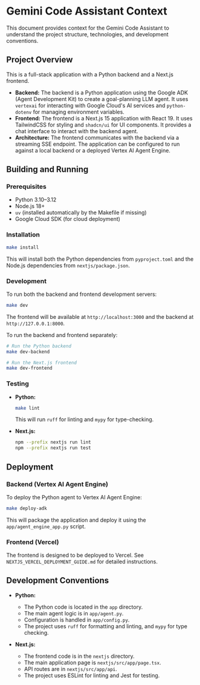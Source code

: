 # Gemini Code Assistant Context

This document provides context for the Gemini Code Assistant to understand the project structure, technologies, and development conventions.

## Project Overview

This is a full-stack application with a Python backend and a Next.js frontend.

*   **Backend:** The backend is a Python application using the Google ADK (Agent Development Kit) to create a goal-planning LLM agent. It uses `vertexai` for interacting with Google Cloud's AI services and `python-dotenv` for managing environment variables.
*   **Frontend:** The frontend is a Next.js 15 application with React 19. It uses TailwindCSS for styling and `shadcn/ui` for UI components. It provides a chat interface to interact with the backend agent.
*   **Architecture:** The frontend communicates with the backend via a streaming SSE endpoint. The application can be configured to run against a local backend or a deployed Vertex AI Agent Engine.

## Building and Running

### Prerequisites

*   Python 3.10–3.12
*   Node.js 18+
*   `uv` (installed automatically by the Makefile if missing)
*   Google Cloud SDK (for cloud deployment)

### Installation

```bash
make install
```

This will install both the Python dependencies from `pyproject.toml` and the Node.js dependencies from `nextjs/package.json`.

### Development

To run both the backend and frontend development servers:

```bash
make dev
```

The frontend will be available at `http://localhost:3000` and the backend at `http://127.0.0.1:8000`.

To run the backend and frontend separately:

```bash
# Run the Python backend
make dev-backend

# Run the Next.js frontend
make dev-frontend
```

### Testing

*   **Python:**
    ```bash
    make lint
    ```
    This will run `ruff` for linting and `mypy` for type-checking.

*   **Next.js:**
    ```bash
    npm --prefix nextjs run lint
    npm --prefix nextjs run test
    ```

## Deployment

### Backend (Vertex AI Agent Engine)

To deploy the Python agent to Vertex AI Agent Engine:

```bash
make deploy-adk
```

This will package the application and deploy it using the `app/agent_engine_app.py` script.

### Frontend (Vercel)

The frontend is designed to be deployed to Vercel. See `NEXTJS_VERCEL_DEPLOYMENT_GUIDE.md` for detailed instructions.

## Development Conventions

*   **Python:**
    *   The Python code is located in the `app` directory.
    *   The main agent logic is in `app/agent.py`.
    *   Configuration is handled in `app/config.py`.
    *   The project uses `ruff` for formatting and linting, and `mypy` for type checking.

*   **Next.js:**
    *   The frontend code is in the `nextjs` directory.
    *   The main application page is `nextjs/src/app/page.tsx`.
    *   API routes are in `nextjs/src/app/api`.
    *   The project uses ESLint for linting and Jest for testing.
